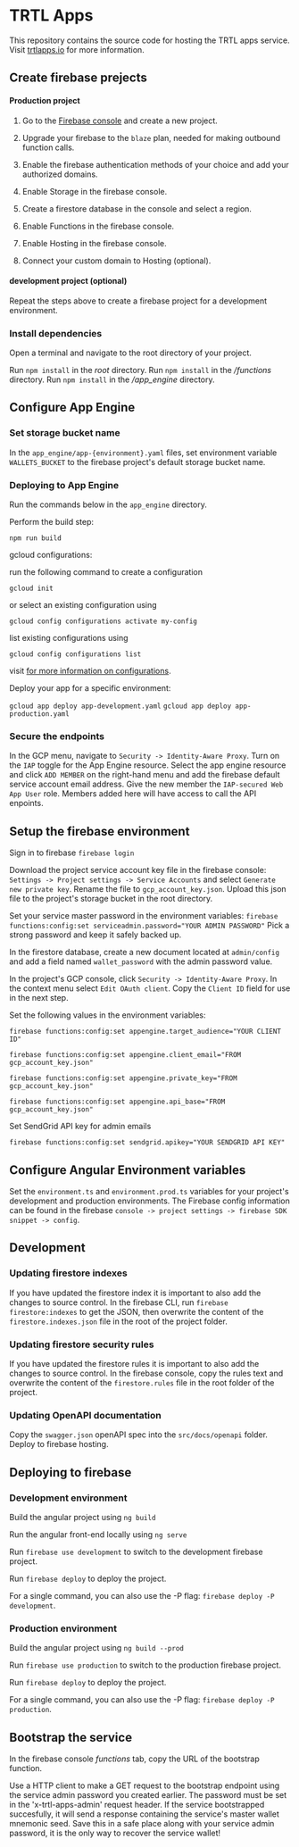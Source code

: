 # TRTL Apps

This repository contains the source code for hosting the TRTL apps service. Visit [trtlapps.io](https://trtlapps.io) for more information.

## Create firebase prejects

#### Production project

1. Go to the [Firebase console](https://console.firebase.google.com) and create a new project.

2. Upgrade your firebase to the `blaze` plan, needed for making outbound function calls.

3. Enable the firebase authentication methods of your choice and add your authorized domains.

4. Enable Storage in the firebase console.

5. Create a firestore database in the console and select a region.

6. Enable Functions in the firebase console.

7. Enable Hosting in the firebase console.

8. Connect your custom domain to Hosting (optional).

#### development project (optional)

Repeat the steps above to create a firebase project for a development environment.

### Install dependencies

Open a terminal and navigate to the root directory of your project.

Run `npm install` in the *root* directory.
Run `npm install` in the */functions* directory.
Run `npm install` in the */app_engine* directory.

## Configure App Engine

### Set storage bucket name

In the `app_engine/app-{environment}.yaml` files, set environment variable `WALLETS_BUCKET` to the firebase project's default storage bucket name.

### Deploying to App Engine

Run the commands below in the `app_engine` directory.

Perform the build step:

  `npm run build`

gcloud configurations:

  run the following command to create a configuration

  `gcloud init`

  or select an existing configuration using

  `gcloud config configurations activate my-config`

  list existing configurations using

  `gcloud config configurations list`

  visit [for more information on configurations](https://cloud.google.com/sdk/gcloud/reference/config/configurations).

Deploy your app for a specific environment:

  `gcloud app deploy app-development.yaml`
  `gcloud app deploy app-production.yaml`

### Secure the endpoints

In the GCP menu, navigate to `Security -> Identity-Aware Proxy`. Turn on the `IAP` toggle for the App Engine resource.
Select the app engine resource and click `ADD MEMBER` on the right-hand menu and add the firebase default service account email address. Give the new member the `IAP-secured Web App User` role. Members added here will have access to call the API enpoints.

## Setup the firebase environment

Sign in to firebase `firebase login`

Download the project service account key file in the firebase console: `Settings -> Project settings -> Service Accounts` and select `Generate new private key`. Rename the file to `gcp_account_key.json`. Upload this json file to the project's storage bucket in the root directory.

Set your service master password in the environment variables: `firebase functions:config:set serviceadmin.password="YOUR ADMIN PASSWORD"`
Pick a strong password and keep it safely backed up.

In the firestore database, create a new document located at `admin/config` and add a field named `wallet_password` with the admin password value.

In the project's GCP console, click `Security -> Identity-Aware Proxy`. In the context menu select `Edit OAuth client`. Copy the `Client ID` field for use in the next step.

Set the following values in the environment variables:

`firebase functions:config:set appengine.target_audience="YOUR CLIENT ID"`

`firebase functions:config:set appengine.client_email="FROM gcp_account_key.json"`

`firebase functions:config:set appengine.private_key="FROM gcp_account_key.json"`

`firebase functions:config:set appengine.api_base="FROM gcp_account_key.json"`

Set SendGrid API key for admin emails

`firebase functions:config:set sendgrid.apikey="YOUR SENDGRID API KEY"`

## Configure Angular Environment variables

Set the `environment.ts` and `environment.prod.ts` variables for your project's development and production environments. The Firebase config information can be found in the firebase `console -> project settings -> firebase SDK snippet -> config`.

## Development

### Updating firestore indexes

If you have updated the firestore index it is important to also add the changes to source control. In the firebase CLI, run `firebase firestore:indexes` to get the JSON, then overwrite the content of the `firestore.indexes.json` file in the root of the project folder.

### Updating firestore security rules

If you have updated the firestore rules it is important to also add the changes to source control. In the firebase console, copy the rules text and overwrite the content of the `firestore.rules` file in the root folder of the project.

### Updating OpenAPI documentation

Copy the `swagger.json` openAPI spec into the `src/docs/openapi` folder. Deploy to firebase hosting.

## Deploying to firebase

### Development environment

Build the angular project using `ng build`

Run the angular front-end locally using `ng serve`

Run `firebase use development` to switch to the development firebase project.

Run `firebase deploy` to deploy the project.

For a single command, you can also use the -P flag: `firebase deploy -P development`.

### Production environment

Build the angular project using `ng build --prod`

Run `firebase use production` to switch to the production firebase project.

Run `firebase deploy` to deploy the project.

For a single command, you can also use the -P flag: `firebase deploy -P production`.

## Bootstrap the service

In the firebase console *functions* tab, copy the URL of the bootstrap function.

Use a HTTP client to make a GET request to the bootstrap endpoint using the service admin password you created earlier. The password must be set in the 'x-trtl-apps-admin' request header. If the service bootstrapped succesfully, it will send a response containing the service's master wallet mnemonic seed. Save this in a safe place along with your service admin password, it is the only way to recover the service wallet!